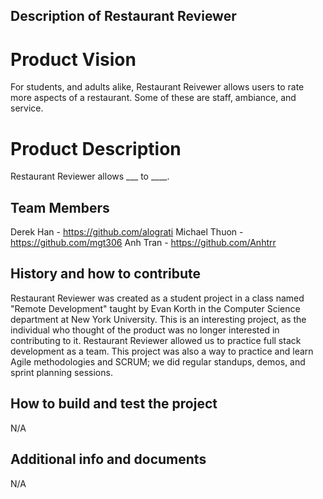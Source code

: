 ## Description of Restaurant Reviewer

# Product Vision
 For students, and adults alike, Restaurant Reivewer allows users to rate more aspects of a restaurant. Some of these are staff, ambiance, and service. 

# Product Description

Restaurant Reviewer allows ___ to ____. 


## Team Members


Derek Han - https://github.com/alograti
Michael Thuon - https://github.com/mgt306
Anh Tran - https://github.com/Anhtrr

## History and how to contribute

Restaurant Reviewer was created as a student project in a class named "Remote Development" taught by Evan Korth in the Computer Science department at New York University. This is an interesting project, as the individual who thought of the product was no longer interested in contributing to it. Restaurant Reviewer allowed us to practice full stack development as a team. This project was also a way to practice and learn Agile methodologies and SCRUM; we did regular standups, demos, and sprint planning sessions. 


## How to build and test the project

N/A

## Additional info and documents

N/A

